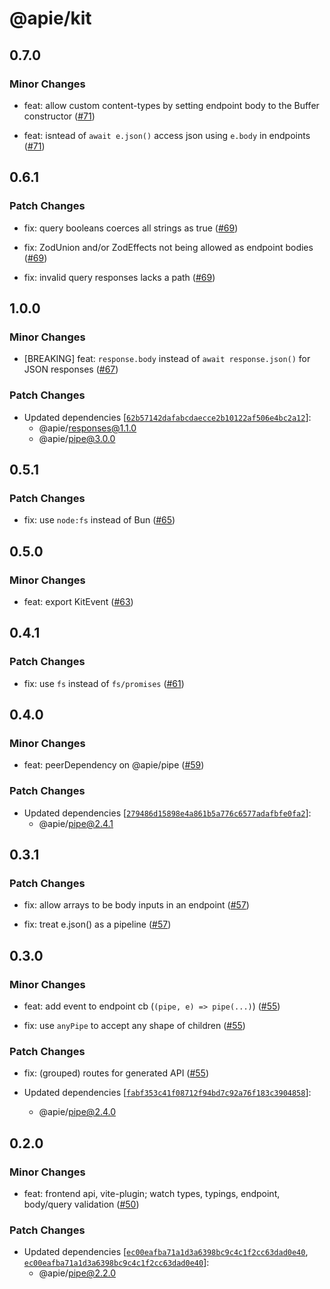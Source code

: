 # @apie/kit

## 0.7.0

### Minor Changes

- feat: allow custom content-types by setting endpoint body to the Buffer constructor ([#71](https://github.com/Refzlund/apie-monorepo/pull/71))

- feat: isntead of `await e.json()` access json using `e.body` in endpoints ([#71](https://github.com/Refzlund/apie-monorepo/pull/71))

## 0.6.1

### Patch Changes

- fix: query booleans coerces all strings as true ([#69](https://github.com/Refzlund/apie-monorepo/pull/69))

- fix: ZodUnion and/or ZodEffects not being allowed as endpoint bodies ([#69](https://github.com/Refzlund/apie-monorepo/pull/69))

- fix: invalid query responses lacks a path ([#69](https://github.com/Refzlund/apie-monorepo/pull/69))

## 1.0.0

### Minor Changes

- [BREAKING] feat: `response.body` instead of `await response.json()` for JSON responses ([#67](https://github.com/Refzlund/apie-monorepo/pull/67))

### Patch Changes

- Updated dependencies [[`62b57142dafabcdaecce2b10122af506e4bc2a12`](https://github.com/Refzlund/apie-monorepo/commit/62b57142dafabcdaecce2b10122af506e4bc2a12)]:
  - @apie/responses@1.1.0
  - @apie/pipe@3.0.0

## 0.5.1

### Patch Changes

- fix: use `node:fs` instead of Bun ([#65](https://github.com/Refzlund/apie-monorepo/pull/65))

## 0.5.0

### Minor Changes

- feat: export KitEvent ([#63](https://github.com/Refzlund/apie-monorepo/pull/63))

## 0.4.1

### Patch Changes

- fix: use `fs` instead of `fs/promises` ([#61](https://github.com/Refzlund/apie-monorepo/pull/61))

## 0.4.0

### Minor Changes

- feat: peerDependency on @apie/pipe ([#59](https://github.com/Refzlund/apie-monorepo/pull/59))

### Patch Changes

- Updated dependencies [[`279486d15898e4a861b5a776c6577adafbfe0fa2`](https://github.com/Refzlund/apie-monorepo/commit/279486d15898e4a861b5a776c6577adafbfe0fa2)]:
  - @apie/pipe@2.4.1

## 0.3.1

### Patch Changes

- fix: allow arrays to be body inputs in an endpoint ([#57](https://github.com/Refzlund/apie-monorepo/pull/57))

- fix: treat e.json() as a pipeline ([#57](https://github.com/Refzlund/apie-monorepo/pull/57))

## 0.3.0

### Minor Changes

- feat: add event to endpoint cb (`(pipe, e) => pipe(...)`) ([#55](https://github.com/Refzlund/apie-monorepo/pull/55))

- fix: use `anyPipe` to accept any shape of children ([#55](https://github.com/Refzlund/apie-monorepo/pull/55))

### Patch Changes

- fix: (grouped) routes for generated API ([#55](https://github.com/Refzlund/apie-monorepo/pull/55))

- Updated dependencies [[`fabf353c41f08712f94bd7c92a76f183c3904858`](https://github.com/Refzlund/apie-monorepo/commit/fabf353c41f08712f94bd7c92a76f183c3904858)]:
  - @apie/pipe@2.4.0

## 0.2.0

### Minor Changes

- feat: frontend api, vite-plugin; watch types, typings, endpoint, body/query validation ([#50](https://github.com/Refzlund/apie-monorepo/pull/50))

### Patch Changes

- Updated dependencies [[`ec00eafba71a1d3a6398bc9c4c1f2cc63dad0e40`](https://github.com/Refzlund/apie-monorepo/commit/ec00eafba71a1d3a6398bc9c4c1f2cc63dad0e40), [`ec00eafba71a1d3a6398bc9c4c1f2cc63dad0e40`](https://github.com/Refzlund/apie-monorepo/commit/ec00eafba71a1d3a6398bc9c4c1f2cc63dad0e40)]:
  - @apie/pipe@2.2.0
